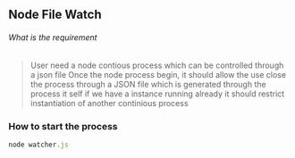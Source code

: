 ## Node File Watch 
###### What is the requirement


> User need a node contious process  which can be controlled through a json file
> Once the node process begin, it should allow the use close the process through a JSON file which is generated through the process it self
> if we have a instance running already it should restrict instantiation of another continious process

### How to start the process

```javascript 
node watcher.js
```
